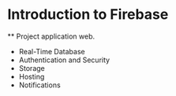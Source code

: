 # Introduction to Firebase

** Project application web.

- Real-Time Database
- Authentication and Security
- Storage
- Hosting
- Notifications
